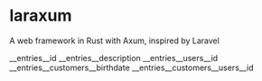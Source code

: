 # laraxum

A web framework in Rust with Axum, inspired by Laravel

__entries__id
__entries__description
__entries__users__id
__entries__customers__birthdate
__entries__customers__users__id
